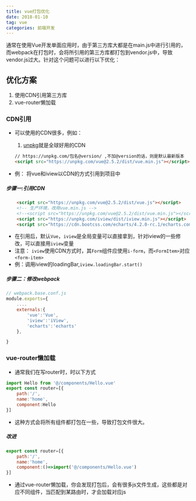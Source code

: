 ```yaml
---
title: vue打包优化
date: 2018-01-10
tag: vue
categories: 前端开发
---
```

通常在使用Vue开发单面应用时，由于第三方库大都是在main.js中进行引用的，而webpack在打包时，会将所引用的第三方库都打包到vendor.js中，导致vendor.js过大。针对这个问题可以进行以下优化：

<!--more-->

## 优化方案
1. 使用CDN引用第三方库
2. vue-router懒加载

### CDN引用
* 可以使用的CDN很多，例如：
    1. [unpkg](https://unpkg.com/#/)就是全球好用的CDN
    ```html
    // https://unpkg.com/包名@version/ ,不加@version的话，则是默认最新版本
    <script src="https://unpkg.com/vue@2.5.2/dist/vue.min.js"></script>
    ```

* 例： 将vue和iview以CDN的方式引用到项目中

##### 步骤一:引用CDN
```html
    <script src="https://unpkg.com/vue@2.5.2/dist/vue.js"></script>
    <!-- 生产环境，改用vue.min.js -->
    <!--<script src="https://unpkg.com/vue@2.5.2/dist/vue.min.js"></script>-->
    <script src="https://unpkg.com/iview/dist/iview.min.js"></script>
    <script src="https://cdn.bootcss.com/echarts/4.2.0-rc.1/echarts.common.min.js"></script>
```
- 在引用后，默认`Vue`，`iview`是全局变量可以直接拿到，针对iview的一些修改，可以直接用`iview`变量
- 注意： `iview`使用CDN方式时，其`Form`组件应使用`i-form`，而`<FormItem>`对应`<form-item>`
- 例：调用iview的loadingBar,`iview.loadingBar.start()`

##### 步骤二：修改webpack
```js
// webpack.base.conf.js
module.exports={
    ....
    externals:{
        'vue':'Vue',
        'iview':'iView',
        'echarts':'echarts'
    },

}

```

### vue-router懒加载
* 通常我们在写router时，时以下方式

```js
import Hello from '@/components/Hello.vue'
export const router=[{
    path:'/',
    name:'home',
    component:Hello
}]
```
- 这种方式会将所有组件都打包在一些，导致打包文件很大。

##### 改进

```js
export const router=[{
    path:'/',
    name:'home',
    component:()=>import('@/components/Hello.vue')
}]
```
- 通过vue-router懒加载，你会发现打包后，会有很多js文件生成，这些都是对应不同组件，当匹配到某路由时，才会加载对应js

